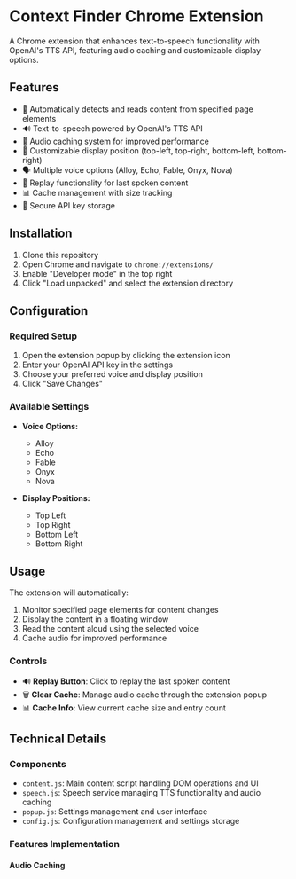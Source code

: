 # Context Finder Chrome Extension

A Chrome extension that enhances text-to-speech functionality with OpenAI's TTS API, featuring audio caching and customizable display options.

## Features

- 🎯 Automatically detects and reads content from specified page elements
- 🔊 Text-to-speech powered by OpenAI's TTS API
- 💾 Audio caching system for improved performance
- 🎨 Customizable display position (top-left, top-right, bottom-left, bottom-right)
- 🗣️ Multiple voice options (Alloy, Echo, Fable, Onyx, Nova)
- 🔄 Replay functionality for last spoken content
- 📊 Cache management with size tracking
- 🔐 Secure API key storage

## Installation

1. Clone this repository
2. Open Chrome and navigate to `chrome://extensions/`
3. Enable "Developer mode" in the top right
4. Click "Load unpacked" and select the extension directory

## Configuration

### Required Setup
1. Open the extension popup by clicking the extension icon
2. Enter your OpenAI API key in the settings
3. Choose your preferred voice and display position
4. Click "Save Changes"

### Available Settings

- **Voice Options:**
  - Alloy
  - Echo
  - Fable
  - Onyx
  - Nova

- **Display Positions:**
  - Top Left
  - Top Right
  - Bottom Left
  - Bottom Right

## Usage

The extension will automatically:
1. Monitor specified page elements for content changes
2. Display the content in a floating window
3. Read the content aloud using the selected voice
4. Cache audio for improved performance

### Controls
- 🔊 **Replay Button**: Click to replay the last spoken content
- 🗑️ **Clear Cache**: Manage audio cache through the extension popup
- 📊 **Cache Info**: View current cache size and entry count

## Technical Details

### Components

- `content.js`: Main content script handling DOM operations and UI
- `speech.js`: Speech service managing TTS functionality and audio caching
- `popup.js`: Settings management and user interface
- `config.js`: Configuration management and settings storage

### Features Implementation

#### Audio Caching
